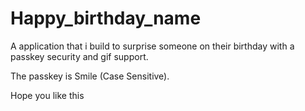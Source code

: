 # Happy_birthday_name
A application that i build to surprise someone on their birthday with a passkey security and gif support.


The passkey is Smile (Case Sensitive).

Hope you like this
